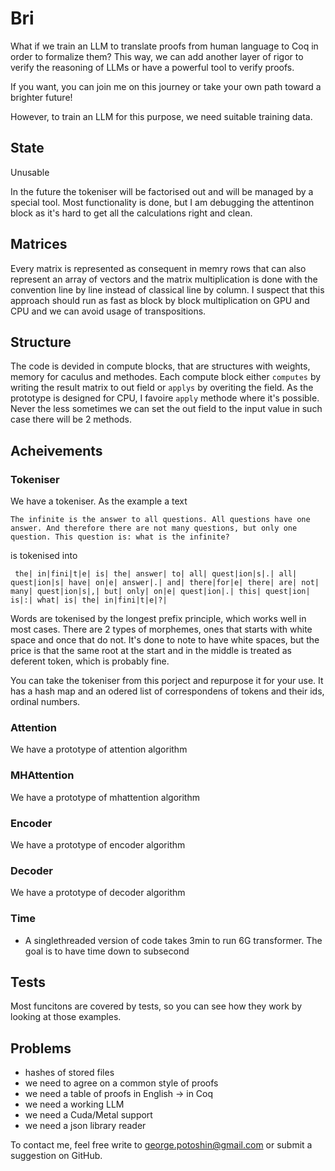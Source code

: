 # Bri

What if we train an LLM to translate proofs from human language to Coq in order
to formalize them? This way, we can add another layer of rigor to verify the
reasoning of LLMs or have a powerful tool to verify proofs.

If you want, you can join me on this journey or take your own path toward a brighter future!

However, to train an LLM for this purpose, we need suitable training data.

## State
Unusable

In the future the tokeniser will be factorised out and will be managed by a
special tool. Most functionality is done, but I am debugging the attentinon block
as it's hard to get all the calculations right and clean.

## Matrices
Every matrix is represented as consequent in memry rows that can also represent an
array of vectors and the matrix multiplication is done with the convention line
by line instead of classical line by column. I suspect that this approach should
run as fast as block by block multiplication on GPU and CPU and we can avoid
usage of transpositions.

## Structure
The code is devided in compute blocks, that are structures with weights, memory
for caculus and methodes. Each compute block either `computes` by writing the
result matrix to out field or `applys` by overiting the field. As the prototype
is designed for CPU, I favoire `apply` methode where it's possible. Never the
less sometimes we can set the out field to the input value in such case there
will be 2 methods.


## Acheivements
### Tokeniser
We have a tokeniser. As the example a text
```
The infinite is the answer to all questions. All questions have one answer. And therefore there are not many questions, but only one question. This question is: what is the infinite?
```
is tokenised into
```
 the| in|fini|t|e| is| the| answer| to| all| quest|ion|s|.| all| quest|ion|s| have| on|e| answer|.| and| there|for|e| there| are| not| many| quest|ion|s|,| but| only| on|e| quest|ion|.| this| quest|ion| is|:| what| is| the| in|fini|t|e|?|
```
Words are tokenised by the longest prefix principle, which works well in most
cases. There are 2 types of morphemes, ones that starts with white space and
once that do not. It's done to note to have white spaces, but the price is
that the same root at the start and in the middle is treated as deferent token,
which is probably fine.

You can take the tokeniser from this porject and repurpose it for your use.
It has a hash map and an odered list of correspondens of tokens and their ids,
ordinal numbers.

### Attention
We have a prototype of attention algorithm

### MHAttention
We have a prototype of mhattention algorithm

### Encoder
We have a prototype of encoder algorithm

### Decoder
We have a prototype of decoder algorithm

### Time

* A singlethreaded version of code takes 3min to run 6G transformer.
The goal is to have time down to subsecond

## Tests
Most funcitons are covered by tests, so you can see how they work by looking at
those examples.

## Problems
+ hashes of stored files
+ we need to agree on a common style of proofs
+ we need a table of proofs in English -> in Coq
+ we need a working LLM
+ we need a Cuda/Metal support
+ we need a json library reader

To contact me, feel free write to <george.potoshin@gmail.com> or submit a suggestion
on GitHub.
